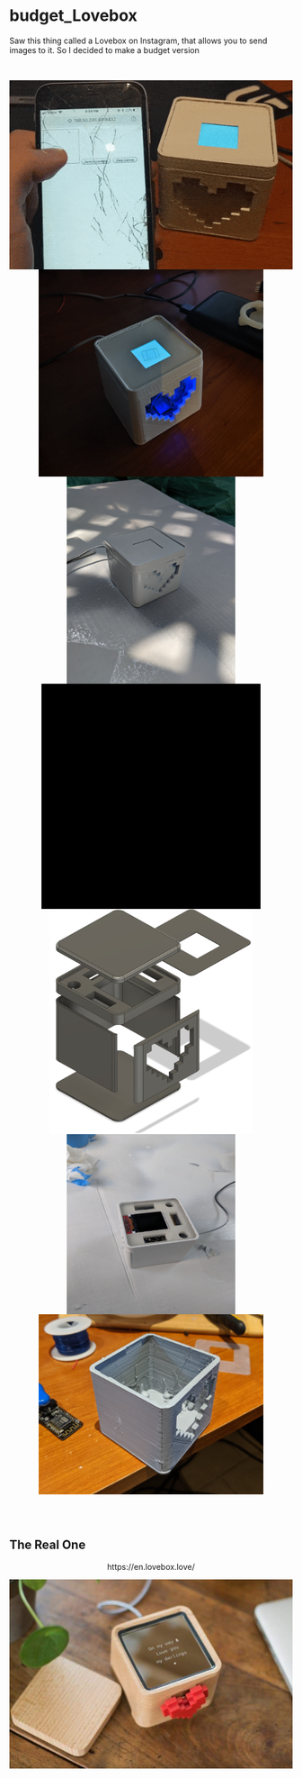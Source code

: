 # budget_Lovebox

Saw this thing called a Lovebox on Instagram, that allows you to send images to it. So I decided to make a budget version

<br>

<p align="center" style="vertical-align: top; position: relative" >
  
  <img align="top" style="vertical-align:top" src="https://github.com/aziddy/budget_Lovebox/blob/master/images/jif.gif?raw=true" width="600"/>  
  
  <br>
  
<img align="top" style="vertical-align:top" src="https://raw.githubusercontent.com/aziddy/budget_Lovebox/master/images/IMG_20190731_200542.jpg" width="400"/>  
  
<img align="top" style="vertical-align:top" src="https://raw.githubusercontent.com/aziddy/budget_Lovebox/master/images/IMG_20190731_123142.jpg" width="300" height="368" />


<img align="top" style="vertical-align:top;" src="https://github.com/aziddy/budget_Lovebox/blob/master/images/exploded_cad_jif.gif?raw=true" width="390" height="400" />

<img align="top" style="vertical-align:top;" src="https://github.com/aziddy/budget_Lovebox/blob/master/images/exploded_cad.PNG?raw=true" width="360" height="400" />


<img align="top" style="vertical-align:top;" src="https://raw.githubusercontent.com/aziddy/budget_Lovebox/master/images/IMG_20190731_195147.jpg" width="300" height="320" />

<img align="top" style="vertical-align:top" src="https://raw.githubusercontent.com/aziddy/budget_Lovebox/master/images/IMG_20190713_223224.jpg" width="400" height="320"/>



</p>

<br>
<br>

## The Real One

<p align="center" style="vertical-align: top; position: relative" >
https://en.lovebox.love/
</p>

<p align="center" style="vertical-align: top; position: relative" >
  
  <img align="top" style="vertical-align:top" src="https://github.com/aziddy/budget_Lovebox/blob/master/images/OG.jpg?raw=true" width="600"/>  
  
</p>





